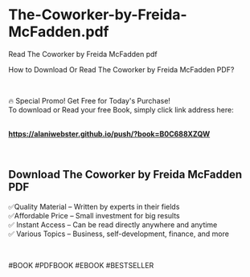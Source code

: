 # The-Coworker-by-Freida-McFadden.pdf
Read The Coworker by Freida McFadden pdf
<p>How to Download Or Read The Coworker by Freida McFadden PDF?</p>
<p>&nbsp;</p>
<p>&#128293;  Special Promo! Get Free for Today's Purchase!<br />To download or Read your free Book, simply click link address here:&nbsp;<br />&nbsp;</p>
<p><a href="https://alaniwebster.github.io/push/?book=B0C688XZQW"><strong>https://alaniwebster.github.io/push/?book=B0C688XZQW</strong></a></p>
<p>&nbsp;</p>
<h2>Download The Coworker by Freida McFadden PDF</h2>
<p>&#x2705;Quality Material &ndash; Written by experts in their fields<br />&#x2705;Affordable Price &ndash; Small investment for big results<br />&#x2705; Instant Access &ndash; Can be read directly anywhere and anytime<br />&#x2705; Various Topics &ndash; Business, self-development, finance, and more</p>
<p>&nbsp;</p>
<p>#BOOK #PDFBOOK #EBOOK #BESTSELLER</p>

